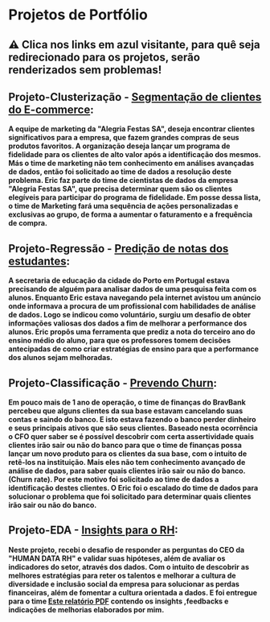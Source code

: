 # Projetos de Portfólio

## **⚠ Clica nos links em azul visitante, para quê seja redirecionado para os projetos, serão renderizados sem problemas!**

## **Projeto-Clusterização** - [Segmentação de clientes do E-commerce](https://nbviewer.jupyter.org/github/Eric-Oliveira-ds/Data-Science-Projetos-Portfolio/tree/main/SEGMENTA%C3%87%C3%83O_DE_E-COMMERCE/):
**A equipe de marketing da "Alegria Festas SA", deseja encontrar clientes significativos para a empresa, que fazem grandes compras de seus produtos favoritos. A organização deseja lançar um programa de fidelidade para os clientes de alto valor após a identificação dos mesmos. Más o time de marketing não tem conhecimento em análises avançadas de dados, então foi solicitado ao time de dados a resolução deste problema. Eric faz parte do time de cientistas de dados da empresa "Alegria Festas SA", que precisa determinar quem são os clientes elegíveis para participar do programa de fidelidade. Em posse dessa lista, o time de Marketing fará uma sequência de ações personalizadas e exclusivas ao grupo, de forma a aumentar o faturamento e a frequência de compra.**

## **Projeto-Regressão** - [Predição de notas dos estudantes](https://nbviewer.jupyter.org/github/Eric-Oliveira-ds/Data-Science-Projetos-Portfolio/tree/main/ESTUDANTES/):
**A secretaria de educação da cidade do Porto em Portugal estava precisando de alguém para analisar dados de uma pesquisa feita com os alunos. Enquanto Eric estava navegando pela internet avistou um anúncio onde informava a procura de um profissional com habilidades de análise de dados. Logo se indicou como voluntário, surgiu um desafio de obter informações valiosas dos dados a fim de melhorar a performance dos alunos. Eric propôs uma ferramenta que prediz a nota do terceiro ano do ensino médio do aluno, para que os professores tomem decisões antecipadas de como criar estratégias de ensino para que a performance dos alunos sejam melhoradas.**

## **Projeto-Classificação** - [Prevendo Churn](https://nbviewer.jupyter.org/github/Eric-Oliveira-ds/Data-Science-Projetos-Portfolio/tree/main/CHURN/):
**Em pouco mais de 1 ano de operação, o time de finanças do BravBank percebeu que alguns clientes da sua base estavam cancelando suas contas e saindo do banco. E isto estava fazendo o banco perder dinheiro e seus principais ativos que são seus clientes. Baseado nesta ocorrência o CFO quer saber se é possível descobrir com certa assertividade quais clientes irão sair ou não do banco para que o time de finanças possa lançar um novo produto para os clientes da sua base, com o intuito de retê-los na instituição. Mais eles não tem conhecimento avançado de análise de dados, para saber quais clientes irão sair ou não do banco.(Churn rate). Por este motivo foi solicitado ao time de dados a identificação destes clientes. O Eric foi o escalado do time de dados para solucionar o problema que foi solicitado para determinar quais clientes irão sair ou não do banco.**

## **Projeto-EDA** - [Insights para o RH](https://nbviewer.jupyter.org/github/Eric-Oliveira-ds/Data-Science-Projetos-Portfolio/tree/main/RH_EDA/): 
**Neste projeto, recebi o desafio de responder as perguntas do CEO da "HUMAN DATA RH" e validar suas hipóteses, além de avaliar os indicadores do setor, através dos dados. Com o intuito de descobrir as melhores estratégias para reter os talentos e melhorar a cultura de diversidade e inclusão social da empresa para solucionar as perdas financeiras, além de fomentar a cultura orientada a dados. E foi entregue para o time [Este relatório PDF](https://github.com/Eric-Oliveira-ds/Data-Science-Projetos-Portfolio/blob/main/RH_EDA/RELAT%C3%93RIO_RH.pdf) contendo os insights ,feedbacks e indicações de melhorias elaborados por mim.**
